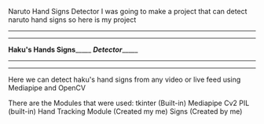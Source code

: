 Naruto Hand Signs Detector 
I was going to make a project that can detect naruto hand signs so here is my project

___________________________________________________________________________________________________________________
___________________________________________________________________________________________________________________
______________________________________________Haku's Hands Signs___________________________________________________
___________________________________________________Detector________________________________________________________
___________________________________________________________________________________________________________________
___________________________________________________________________________________________________________________

Here we can detect haku's hand signs from any video or live feed using Mediapipe and OpenCV 


There are the Modules that were used:
      tkinter (Built-in)
      Mediapipe
      Cv2
      PIL (built-in)
      Hand Tracking Module (Created my me)
      Signs (Created by me)
      
